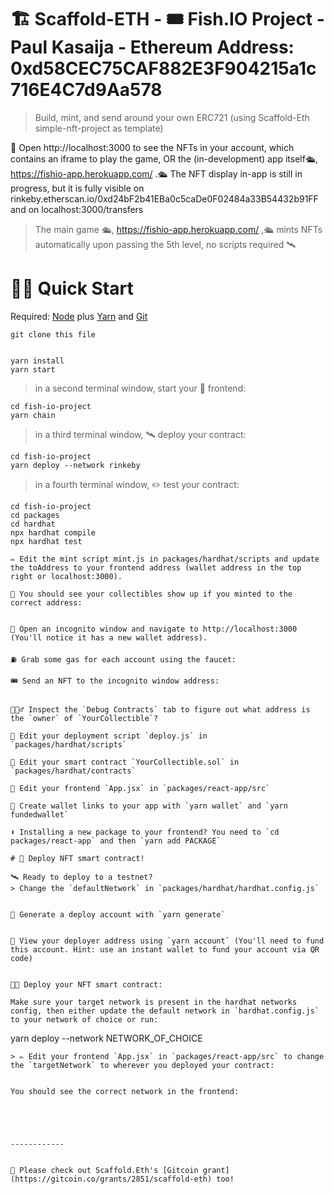 # 🏗 Scaffold-ETH - 🎟 Fish.IO Project - Paul Kasaija - Ethereum Address: 0xd58CEC75CAF882E3F904215a1c716E4C7d9Aa578

> Build, mint, and send around your own ERC721 (using Scaffold-Eth simple-nft-project as template)

📱 Open http://localhost:3000 to see the NFTs in your account, which contains an iframe to play the game, OR the (in-development) app itself🛳, https://fishio-app.herokuapp.com/  .🛳 The NFT display in-app is still in progress, but it is fully visible on rinkeby.etherscan.io/0xd24bF2b41EBa0c5caDe0F02484a33B54432b91FF and on localhost:3000/transfers


> The main game 🛳, https://fishio-app.herokuapp.com/  ,🛳 mints NFTs automatically upon passing the 5th level, no scripts required 🛰

# 🏃‍♀️ Quick Start
Required: [Node](https://nodejs.org/dist/latest-v12.x/) plus [Yarn](https://classic.yarnpkg.com/en/docs/install/#mac-stable) and [Git](https://git-scm.com/downloads)

```
git clone this file
```
```

yarn install
yarn start
```

> in a second terminal window, start your 📱 frontend:

```
cd fish-io-project
yarn chain
```

> in a third terminal window, 🛰 deploy your contract:

```
cd fish-io-project
yarn deploy --network rinkeby
```

> in a fourth terminal window, ✏️ test your contract:

```
cd fish-io-project
cd packages
cd hardhat
npx hardhat compile
npx hardhat test

```


``` Scaffold-eth notes:
✏️ Edit the mint script mint.js in packages/hardhat/scripts and update the toAddress to your frontend address (wallet address in the top right or localhost:3000).

👀 You should see your collectibles show up if you minted to the correct address:


👛 Open an incognito window and navigate to http://localhost:3000 (You'll notice it has a new wallet address).

⛽️ Grab some gas for each account using the faucet:

🎟 Send an NFT to the incognito window address:


🕵🏻‍♂️ Inspect the `Debug Contracts` tab to figure out what address is the `owner` of `YourCollectible`?

💼 Edit your deployment script `deploy.js` in `packages/hardhat/scripts`

🔏 Edit your smart contract `YourCollectible.sol` in `packages/hardhat/contracts`

📝 Edit your frontend `App.jsx` in `packages/react-app/src`

🔑 Create wallet links to your app with `yarn wallet` and `yarn fundedwallet`

⬇️ Installing a new package to your frontend? You need to `cd packages/react-app` and then `yarn add PACKAGE`

# 📡 Deploy NFT smart contract!

🛰 Ready to deploy to a testnet?
> Change the `defaultNetwork` in `packages/hardhat/hardhat.config.js`


🔐 Generate a deploy account with `yarn generate`


👛 View your deployer address using `yarn account` (You'll need to fund this account. Hint: use an instant wallet to fund your account via QR code)


👨‍🎤 Deploy your NFT smart contract:

Make sure your target network is present in the hardhat networks config, then either update the default network in `hardhat.config.js` to your network of choice or run:

```
yarn deploy --network NETWORK_OF_CHOICE
```
> ✏️ Edit your frontend `App.jsx` in `packages/react-app/src` to change the `targetNetwork` to wherever you deployed your contract:


You should see the correct network in the frontend:





------------


🙏 Please check out Scaffold.Eth's [Gitcoin grant](https://gitcoin.co/grants/2851/scaffold-eth) too!

